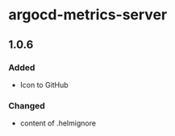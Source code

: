 # argocd-metrics-server

## 1.0.6

### Added

- Icon to GitHub

### Changed

- content of .helmignore
